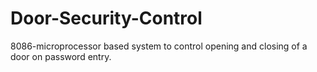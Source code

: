 # Door-Security-Control
8086-microprocessor based system to control opening and closing of a door on password entry.

